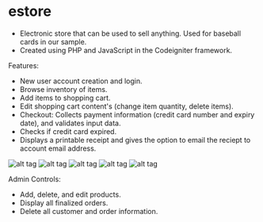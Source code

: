 # estore
- Electronic store that can be used to sell anything. Used for baseball cards in our sample. 
- Created using PHP and JavaScript in the Codeigniter framework.

Features:
- New user account creation and login.
- Browse inventory of items.
- Add items to shopping cart.
- Edit shopping cart content's (change item quantity, delete items).
- Checkout: Collects payment information (credit card number and expiry date), and validates input data.
- Checks if credit card expired.
- Displays a printable receipt and gives the option to email the reciept to account email address.

![alt tag](https://github.com/magicmamba/estore/blob/master/img/img1.png)
![alt tag](https://github.com/magicmamba/estore/blob/master/img/img2.png)
![alt tag](https://github.com/magicmamba/estore/blob/master/img/img3.png)
![alt tag](https://github.com/magicmamba/estore/blob/master/img/img4.png)
![alt tag](https://github.com/magicmamba/estore/blob/master/img/img5.png)


Admin Controls:
- Add, delete, and edit products.
- Display all finalized orders.
- Delete all customer and order information.
